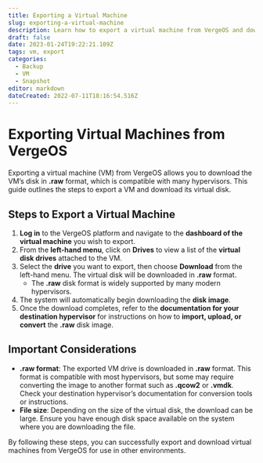 ```yaml
---
title: Exporting a Virtual Machine
slug: exporting-a-virtual-machine
description: Learn how to export a virtual machine from VergeOS and download its disk as a .raw file.
draft: false
date: 2023-01-24T19:22:21.109Z
tags: vm, export
categories:
  - Backup
  - VM
  - Snapshot
editor: markdown
dateCreated: 2022-07-11T18:16:54.516Z
---
```


# Exporting Virtual Machines from VergeOS

Exporting a virtual machine (VM) from VergeOS allows you to download the VM’s disk in **.raw** format, which is compatible with many hypervisors. This guide outlines the steps to export a VM and download its virtual disk.

## Steps to Export a Virtual Machine

1. **Log in** to the VergeOS platform and navigate to the **dashboard of the virtual machine** you wish to export.
2. From the **left-hand menu**, click on **Drives** to view a list of the **virtual disk drives** attached to the VM.
3. Select the **drive** you want to export, then choose **Download** from the left-hand menu. The virtual disk will be downloaded in **.raw** format.
    - The **.raw** disk format is widely supported by many modern hypervisors.
4. The system will automatically begin downloading the **disk image**.
5. Once the download completes, refer to the **documentation for your destination hypervisor** for instructions on how to **import, upload, or convert** the **.raw** disk image.

## Important Considerations

- **.raw format**: The exported VM drive is downloaded in **.raw** format. This format is compatible with most hypervisors, but some may require converting the image to another format such as **.qcow2** or **.vmdk**. Check your destination hypervisor’s documentation for conversion tools or instructions.
- **File size**: Depending on the size of the virtual disk, the download can be large. Ensure you have enough disk space available on the system where you are downloading the file.


By following these steps, you can successfully export and download virtual machines from VergeOS for use in other environments.
